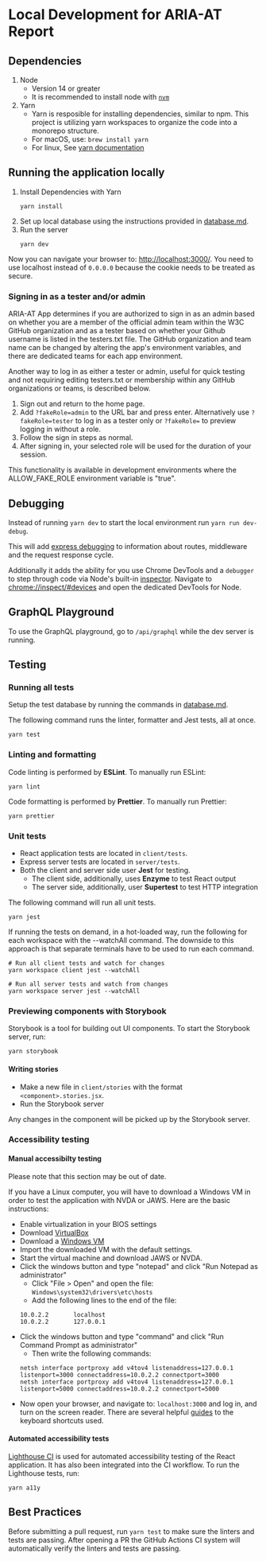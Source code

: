 # Local Development for ARIA-AT Report

## Dependencies

1. Node
    - Version 14 or greater
    - It is recommended to install node with [`nvm`](https://github.com/nvm-sh/nvm)
2. Yarn
    - Yarn is resposible for installing dependencies, similar to npm. This project is utilizing yarn workspaces to organize the code into a monorepo structure.
    - For macOS, use: `brew install yarn`
    - For linux, See [yarn documentation](https://classic.yarnpkg.com/en/docs/install/#debian-stable)

## Running the application locally

1. Install Dependencies with Yarn
    ```
    yarn install
    ```
2. Set up local database using the instructions provided in [database.md](database.md).
3. Run the server
    ```
    yarn dev
    ```
Now you can navigate your browser to: [http://localhost:3000/](http://localhost:3000/). You need to use localhost instead of `0.0.0.0` because the cookie needs to be treated as secure.

### Signing in as a tester and/or admin

ARIA-AT App determines if you are authorized to sign in as an admin based on whether you are a member of the official admin team within the W3C GitHub organization and as a tester based on whether your Github username is listed in the testers.txt file. The GitHub organization and team name can be changed by altering the app's environment variables, and there are dedicated teams for each app environment.

Another way to log in as either a tester or admin, useful for quick testing and not requiring editing testers.txt or membership within any GitHub organizations or teams, is described below.

1. Sign out and return to the home page.
2. Add `?fakeRole=admin` to the URL bar and press enter. Alternatively use `?fakeRole=tester` to log in as a tester only or `?fakeRole=` to preview logging in without a role.
3. Follow the sign in steps as normal.
4. After signing in, your selected role will be used for the duration of your session.

This functionality is available in development environments where the ALLOW_FAKE_ROLE environment variable is "true".

## Debugging

Instead of running `yarn dev` to start the local environment run `yarn run dev-debug`.

This will add [express debugging](https://expressjs.com/en/guide/debugging.html)
to information about routes, middleware and the request response cycle.

Additionally it adds the ability for you use Chrome DevTools and a
`debugger` to step through code via Node's built-in
[inspector](https://nodejs.org/en/docs/guides/debugging-getting-started/). Navigate to [chrome://inspect/#devices](chrome://inspect/#devices) and open the
dedicated DevTools for Node.

## GraphQL Playground

To use the GraphQL playground, go to `/api/graphql` while the dev server is running.

## Testing

### Running all tests

Setup the test database by running the commands in [database.md](./database.md).

The following command runs the linter, formatter and Jest tests, all at once.

```
yarn test
```

### Linting and formatting

Code linting is performed by **ESLint**. To manually run ESLint:

```
yarn lint
```

Code formatting is performed by **Prettier**. To manually run Prettier:

```
yarn prettier
```

### Unit tests

* React application tests are located in `client/tests`.
* Express server tests are located in `server/tests`.
* Both the client and server side user **Jest** for testing.
    * The client side, additionally, uses **Enzyme** to test React output
    * The server side, additionally, user **Supertest** to test HTTP integration

The following command will run all unit tests.

```
yarn jest
```

If running the tests on demand, in a hot-loaded way, run the following for each workspace with the --watchAll command. The downside to this approach is that separate terminals have to be used to run each command.

```
# Run all client tests and watch for changes
yarn workspace client jest --watchAll

# Run all server tests and watch from changes
yarn workspace server jest --watchAll
```

### Previewing components with Storybook
Storybook is a tool for building out UI components. To start the Storybook server, run:
```
yarn storybook
```

#### Writing stories
- Make a new file in `client/stories` with the format `<component>.stories.jsx`. 
- Run the Storybook server

Any changes in the component will be picked up by the Storybook server.

### Accessibility testing

#### Manual accessibilty testing

Please note that this section may be out of date.

If you have a Linux computer, you will have to download a Windows VM in order to test the application with NVDA or JAWS. Here are the basic instructions:
* Enable virtualization in your BIOS settings
* Download [VirtualBox](http://download.virtualbox.org/virtualbox/)
* Download a [Windows VM](https://developer.microsoft.com/en-us/windows/downloads/virtual-machines)
* Import the downloaded VM with the default settings.
* Start the virtual machine and download JAWS or NVDA.
* Click the windows button and type "notepad" and click "Run Notepad as administrator"
    * Click "File > Open" and open the file: `Windows\system32\drivers\etc\hosts`
    * Add the following lines to the end of the file:
    ```
    10.0.2.2       localhost
    10.0.2.2       127.0.0.1
    ```
* Click the windows button and type "command" and click "Run Command Prompt as administrator"
    * Then write the following commands:
    ```
    netsh interface portproxy add v4tov4 listenaddress=127.0.0.1 listenport=3000 connectaddress=10.0.2.2 connectport=3000
    netsh interface portproxy add v4tov4 listenaddress=127.0.0.1 listenport=5000 connectaddress=10.0.2.2 connectport=5000
    ```
* Now open your browser, and navigate to: `localhost:3000` and log in, and turn
  on the screen reader. There are several helpful [guides](https://dequeuniversity.com/screenreaders/) to the keyboard shortcuts used. 


#### Automated accessibility tests

[Lighthouse CI](https://github.com/GoogleChrome/lighthouse-ci) is used for automated accessibility testing of the React application. It has also been integrated into the CI workflow. To run the Lighthouse tests, run:

```
yarn a11y
```

## Best Practices

Before submitting a pull request, run `yarn test` to make sure the linters and tests are passing. After opening a PR the GitHub Actions CI system will automatically verify the linters and tests are passing.
